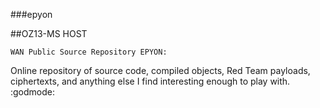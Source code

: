 ###epyon

##OZ13-MS HOST

    WAN Public Source Repository EPYON:

  Online repository of source code, compiled objects, Red Team payloads, ciphertexts, and anything else I find interesting enough to play with.
 :godmode:

